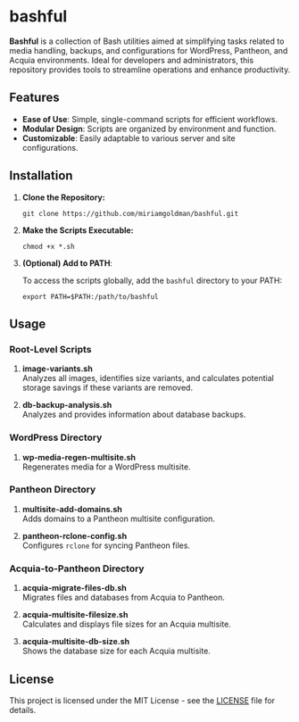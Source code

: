 # bashful

**Bashful** is a collection of Bash utilities aimed at simplifying tasks related to media handling, backups, and configurations for WordPress, Pantheon, and Acquia environments. Ideal for developers and administrators, this repository provides tools to streamline operations and enhance productivity.

## Features

- **Ease of Use**: Simple, single-command scripts for efficient workflows.
- **Modular Design**: Scripts are organized by environment and function.
- **Customizable**: Easily adaptable to various server and site configurations.

## Installation

1. **Clone the Repository:**

   `git clone https://github.com/miriamgoldman/bashful.git`

2. **Make the Scripts Executable:**

   `chmod +x *.sh`

3. **(Optional) Add to PATH**:

   To access the scripts globally, add the `bashful` directory to your PATH:

   `export PATH=$PATH:/path/to/bashful`

## Usage

### Root-Level Scripts

1. **image-variants.sh**  
   Analyzes all images, identifies size variants, and calculates potential storage savings if these variants are removed.

2. **db-backup-analysis.sh**  
   Analyzes and provides information about database backups.

### WordPress Directory

1. **wp-media-regen-multisite.sh**  
   Regenerates media for a WordPress multisite.

### Pantheon Directory

1. **multisite-add-domains.sh**  
   Adds domains to a Pantheon multisite configuration.

2. **pantheon-rclone-config.sh**  
   Configures `rclone` for syncing Pantheon files.

### Acquia-to-Pantheon Directory

1. **acquia-migrate-files-db.sh**  
   Migrates files and databases from Acquia to Pantheon.

2. **acquia-multisite-filesize.sh**  
   Calculates and displays file sizes for an Acquia multisite.

3. **acquia-multisite-db-size.sh**  
   Shows the database size for each Acquia multisite.


## License

This project is licensed under the MIT License - see the [LICENSE](LICENSE) file for details.
